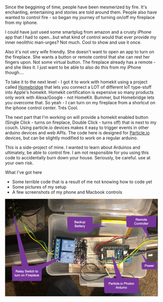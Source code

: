 Since the beggining of time, people have been mesmerized by fire.  It's enchanting, entertaining and stories are told around them.  People also have wanted to control fire - so began my journey of turning on/off my fireplace from my iphone.

I could have just used some smartplug from amazon and a crusty iPhone app that I had to open...but what kind of control would that ever provide my inner neolithic man-urges?  Not much.  Cool to show and use it once.  

Also it's not very wife friendly.  She doesn't want to open an app to turn on the fireplace.  She wants a button or remote control that she can rest her fingers upon.  Not some virtual button.  The fireplace already has a remote - and she likes it.  I just want to be able to also do this from my iPhone though....

To take it to the next level - I got it to work with homekit using a project called [Homebridge](https://github.com/nfarina/homebridge) that lets you connect a LOT of different IoT type-stuff into Apple's homekit.  Homekit certification is expensive so many products only work with Alexa/Google - not HomeKit.  Bummer, but Homebridge lets you overcome that.  So yeah - I can turn on my fireplace from a shortcut on the iphone control center.  Trés Cool. 

The next part that I'm working on will provide a homekit enabled button (Single Click - turns on fireplace, Double Click - turns off) that is next to my couch.  Using particle.io devices makes it easy to trigger events in other arduino devices and web APIs.  The code here is designed for [Particle.io](http://particle.io) devices, but can be slightly modified to work on a regular arduino.

This is a side-project of mine.  I wanted to learn about Arduinos and ultimately, be able to control fire.  I am not responsible for you using this code to accidentally burn down your house.  Seriously, be careful.  use at your own risk. 


What I've got here
- Some terrible code that is a result of me not knowing how to code yet
- Some pictures of my setup
- A few screenshots of my phone and Macbook controls

![Image of Fireplace Switch](https://github.com/aaronrothschild/fireplace_switch/blob/master/2019-01-07_12-55-45.png)

